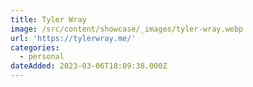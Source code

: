 ```yaml
---
title: Tyler Wray
image: /src/content/showcase/_images/tyler-wray.webp
url: 'https://tylerwray.me/'
categories:
  - personal
dateAdded: 2023-03-06T18:09:38.000Z
---
```


